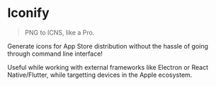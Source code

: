 # Iconify

> PNG to ICNS, like a Pro.

Generate icons for App Store distribution without the hassle of going through command line interface!

Useful while working with external frameworks like Electron or React Native/Flutter, while targetting devices in the Apple ecosystem.
